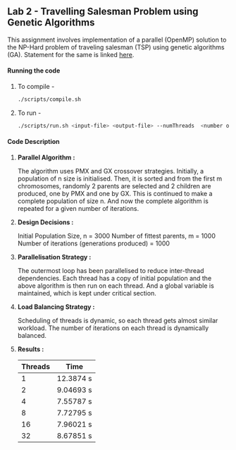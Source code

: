 ## Lab 2 - Travelling Salesman Problem using Genetic Algorithms

This assignment involves implementation of a parallel (OpenMP) solution to the NP-Hard problem of traveling salesman (TSP)
using genetic algorithms (GA). Statement for the same is linked [here](./Statement.pdf).


#### Running the code

1. To compile -

    ```bash
    ./scripts/compile.sh
    ```

2. To run - 

    ```bash
    ./scripts/run.sh <input-file> <output-file> --numThreads  <number of threads>
    ```
    

#### Code Description

1. **Parallel Algorithm :**

    The algorithm uses PMX and GX crossover strategies. Initially, a population of n size is initialised. Then, it is sorted and from the first m chromosomes, randomly 2 parents are selected and 2 children are produced, one by PMX and one by GX. This is continued to make a complete population of size n. And now the complete algorithm is repeated for a given number of iterations.

2. **Design Decisions :** 

    Initial Population Size, n = 3000
    Number of fittest parents, m = 1000
    Number of iterations (generations produced) = 1000 

3. **Parallelisation Strategy :**

    The outermost loop has been parallelised to reduce inter-thread dependencies. Each thread has a copy of initial population and the above algorithm is then run on each thread. And a global variable is maintained, which is kept under critical section.

4. **Load Balancing Strategy :**

    Scheduling of threads is dynamic, so each thread gets almost similar workload. The number of iterations on each thread is dynamically balanced.

5. **Results :**

    |   Threads   |      Time     |
    | ----------- | ------------- |
    |      1      |   12.3874 s   |
    |      2      |   9.04693 s   |
    |      4      |   7.55787 s   |
    |      8      |   7.72795 s   |
    |      16     |   7.96021 s   |
    |      32     |   8.67851 s   |
